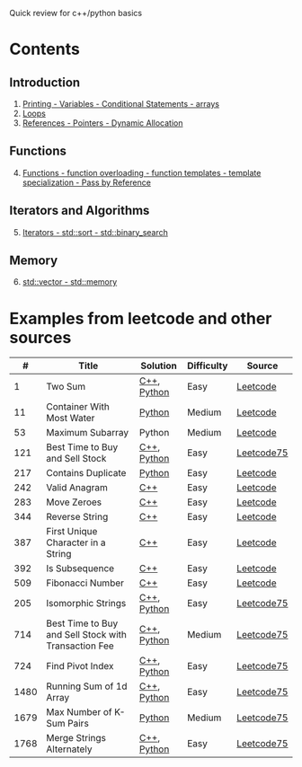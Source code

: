 Quick review for c++/python basics

# Contents

## Introduction

1. [Printing - Variables - Conditional Statements - arrays](./basics/cpp/1_variables_if.cpp)
2. [Loops](./basics/cpp/2_loops.cpp)
3. [References - Pointers - Dynamic Allocation](./basics/cpp/3_pointer_ref.cpp)

## Functions

4. [Functions - function overloading - function templates - template specialization - Pass by Reference](./basics/cpp/4_functions.cpp)

## Iterators and Algorithms

5. [Iterators - std::sort - std::binary_search](./basics/cpp/5_iter_algo.cpp)

## Memory

6. [std::vector - std::memory](./basics/cpp/6_vector_memory.cpp)
<!-- 14. std::unique_ptr -->
<!-- 15. std::shared_ptr -->
<!-- 16. std::span -->

<!-- ## Objects

21. Structs
22. Classes
23. Constructors
24. Destructors
25. Copy Constructors
26. Operator Overloading
27. std::move
28. Move Constructors
29. push_back vs. emplace_back
30. Inheritance
31. Polymorphism
32. Virtual Functions
33. Abstract Classes
34. Class Templates
35. Default Comparisons
36. Virtual Inheritance
37. Function Objects
38. Lambdas

## Parallel Programming

39. Parallel STL Algorithms
40. Threads (std::thread/std::jthread)
41. std::mutex
42. std::atomic

## Special Topics

43. Namespaces
44. Pseudo-Random Numbers
45. File I/O
46. Constexpr
47. Concepts -->


# Examples from leetcode and other sources

| # | Title | Solution | Difficulty | Source |
|--- | ----- | -------- | ---------- | ------ |
|1| Two Sum|[C++](./examples/cpp/twosum.cpp), [Python](./examples/python/twoSum.ipynb)|Easy|[Leetcode](https://leetcode.com/problems/two-sum/)|
|11| Container With Most Water|[Python](./examples/python/leetcode75/maxcontain.py)|Medium|[Leetcode](https://leetcode.com/problems/container-with-most-water/)|
|53| Maximum Subarray|Python|Medium|[Leetcode](https://leetcode.com/problems/maximum-subarray/)|
|121| Best Time to Buy and Sell Stock|[C++](./examples/cpp/leetcode75\maxProfit.cpp), [Python](./examples/python/stocksell.py)|Easy|[Leetcode75](https://leetcode.com/problems/best-time-to-buy-and-sell-stock/)|
|217|Contains Duplicate|[Python](./examples/python/containsDuplicate.py)|Easy|[Leetcode](https://leetcode.com/problems/contains-duplicate/)|
|242|Valid Anagram|[C++](./examples/cpp/anagram.cpp)|Easy|[Leetcode](https://leetcode.com/problems/valid-anagram/) |
|283|Move Zeroes|[C++](./examples/cpp/leetcode75\swapzeroes.cpp)|Easy|[Leetcode](https://leetcode.com/problems/move-zeroes/) |
|344|Reverse String|[C++](./examples/cpp/rev_string.cpp)|Easy|[Leetcode](https://leetcode.com/problems/reverse-string/) |
|387|First Unique Character in a String|[C++](./examples/cpp/firstUnique.cpp)|Easy|[Leetcode](https://leetcode.com/problems/first-unique-character-in-a-string/)|
|392| Is Subsequence|[C++](./examples/cpp/isSubsequence.cpp)|Easy|[Leetcode](https://leetcode.com/problems/is-subsequence/) |
|509|Fibonacci Number|[C++](./examples/cpp/fib.cpp)|Easy|[Leetcode](https://leetcode.com/problems/fibonacci-number/) |
|205|Isomorphic Strings|[C++](./examples/cpp/leetcode75\isomorphicString.cpp), [Python](./examples/python/leetcode75/isomorphicString.py)|Easy|[Leetcode75](https://leetcode.com/problems/isomorphic-strings/)|
|714|Best Time to Buy and Sell Stock with Transaction Fee|[C++](./examples/cpp/leetcode75\maxProfitFee.cpp), [Python](./examples/python/leetcode75/stocksell.py)|Medium|[Leetcode75](https://leetcode.com/problems/best-time-to-buy-and-sell-stock-with-transaction-fee/)|
|724|Find Pivot Index|[C++](./examples/cpp/leetcode75\pivotIndex.cpp), [Python](./examples/python/leetcode75/pivotIndex.py)|Easy|[Leetcode75](https://leetcode.com/problems/find-pivot-index/)|
|1480|Running Sum of 1d Array|[C++](./examples/cpp/leetcode75\runningSum.cpp), [Python](./examples/python/leetcode75/runningSum.py)|Easy|[Leetcode75](https://leetcode.com/problems/running-sum-of-1d-array/)|
|1679|Max Number of K-Sum Pairs|[Python](./examples/python/leetcode75/maxNumKSum.py)|Medium|[Leetcode75](https://leetcode.com/problems/max-number-of-k-sum-pairs/)|
|1768|Merge Strings Alternately|[C++](./examples/mergeStrings.cpp), [Python](./examples/python/leetcode75/mergealtstr.py)|Easy|[Leetcode75](https://leetcode.com/problems/merge-strings-alternately/)| 
